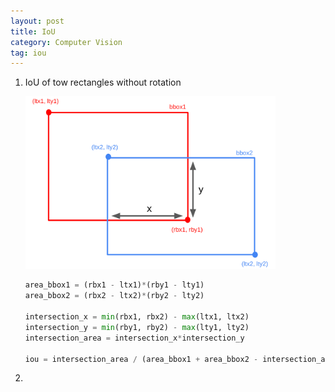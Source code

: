 ```yaml
---
layout: post
title: IoU 
category: Computer Vision
tag: iou
---
```


1. IoU of tow rectangles without rotation

    <img src='/assets/iou/hbb_iou.png' width=400 >

    ```python
    area_bbox1 = (rbx1 - ltx1)*(rby1 - lty1)
    area_bbox2 = (rbx2 - ltx2)*(rby2 - lty2)

    intersection_x = min(rbx1, rbx2) - max(ltx1, ltx2)
    intersection_y = min(rby1, rby2) - max(lty1, lty2)
    intersection_area = intersection_x*intersection_y

    iou = intersection_area / (area_bbox1 + area_bbox2 - intersection_area)
    ```


2. 
